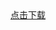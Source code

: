 
<a href="itms-services:///?action=download-manifest&url=https://raw.githubusercontent.com/1ilI/TestMyipa/master/PunishmentAider/manifest.plist" alt="download">
点击下载
<!-- <img src="https://raw.githubusercontent.com/1ilI/TestMyipa/master/PunishmentAider/download.png" >  -->
</a>